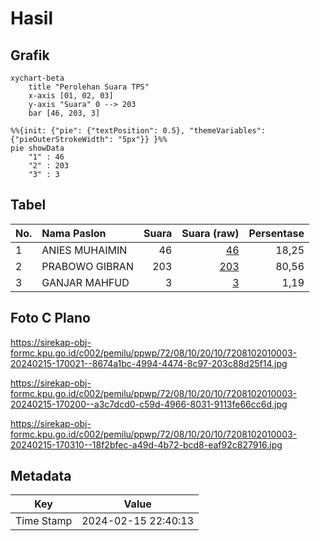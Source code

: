 # Hasil

## Grafik

```mermaid
xychart-beta
    title "Perolehan Suara TPS"
    x-axis [01, 02, 03]
    y-axis "Suara" 0 --> 203
    bar [46, 203, 3]
```

```mermaid
%%{init: {"pie": {"textPosition": 0.5}, "themeVariables": {"pieOuterStrokeWidth": "5px"}} }%%
pie showData
    "1" : 46
    "2" : 203
    "3" : 3
```

## Tabel

| No. | Nama Paslon    | Suara | Suara (raw) | Persentase |
|:--- |:-------------- | -----:| -----------:| ----------:|
| 1   | ANIES MUHAIMIN | 46    | [46][p-1]   | 18,25      |
| 2   | PRABOWO GIBRAN | 203   | [203][p-2]  | 80,56      |
| 3   | GANJAR MAHFUD  | 3     | [3][p-3]    | 1,19       |


[p-1]: https://github.com/gigit-pemilu/pemilu-2024-72-sulawesi-tengah/blob/main/pilpres/hitung-suara/sub/72-sulawesi-tengah/sub/08-parigi-moutong/sub/10-tinombo-selatan/sub/2010-khatulistiwa/sub/003-tps/sub/paslon-1.txt
[p-2]: https://github.com/gigit-pemilu/pemilu-2024-72-sulawesi-tengah/blob/main/pilpres/hitung-suara/sub/72-sulawesi-tengah/sub/08-parigi-moutong/sub/10-tinombo-selatan/sub/2010-khatulistiwa/sub/003-tps/sub/paslon-2.txt
[p-3]: https://github.com/gigit-pemilu/pemilu-2024-72-sulawesi-tengah/blob/main/pilpres/hitung-suara/sub/72-sulawesi-tengah/sub/08-parigi-moutong/sub/10-tinombo-selatan/sub/2010-khatulistiwa/sub/003-tps/sub/paslon-3.txt

## Foto C Plano

https://sirekap-obj-formc.kpu.go.id/c002/pemilu/ppwp/72/08/10/20/10/7208102010003-20240215-170021--8674a1bc-4994-4474-8c97-203c88d25f14.jpg

https://sirekap-obj-formc.kpu.go.id/c002/pemilu/ppwp/72/08/10/20/10/7208102010003-20240215-170200--a3c7dcd0-c59d-4966-8031-9113fe66cc6d.jpg

https://sirekap-obj-formc.kpu.go.id/c002/pemilu/ppwp/72/08/10/20/10/7208102010003-20240215-170310--18f2bfec-a49d-4b72-bcd8-eaf92c827916.jpg


## Metadata

| Key        | Value               |
| ---------- | ------------------- |
| Time Stamp | 2024-02-15 22:40:13 |




